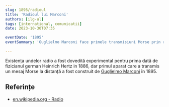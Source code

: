 ```yaml
---
slug: 1895/radioul
title: 'Radioul lui Marconi'
authors: [ilg-ul]
tags: [international, comunicatii]
date: 2023-10-30T07:35

eventDate: '1895'
eventSummary: 'Guglielmo Marconi face primele transmisiuni Morse prin radio'

---
```


Existența undelor radio a fost dovedită experimental pentru prima dată de
fizicianul german Heinrich Hertz in 1886, dar primul aparat care a transmis un
mesaj Morse la distanță a fost construit de
[Guglielmo Marconi](https://en.wikipedia.org/wiki/Guglielmo_Marconi)
în 1895.

<!-- truncate -->

## Referințe

- [en.wikipedia.org - Radio](https://en.wikipedia.org/wiki/Radio#History)
